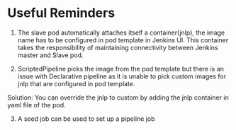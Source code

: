 # Useful Reminders

1. The slave pod automatically attaches itself a container(jnlp), the image name has to be configured in pod template in Jenkins UI. This container takes the responsibility of maintaining connectivity between Jenkins master and Slave pod.

2. ScriptedPipeline picks the image from the pod template but there is an issue with Declarative pipeline as it is unable to pick custom images for jnlp that are configured in pod template. 

Solution: You can override the jnlp to custom by adding the jnlp container in yaml file of the pod.

3. A seed job can be used to set up a pipeline job